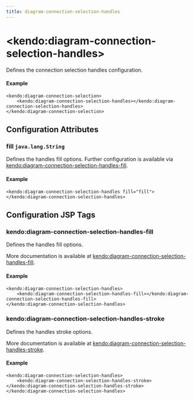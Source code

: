 ```yaml
---
title: diagram-connection-selection-handles
---
```


# \<kendo:diagram-connection-selection-handles\>

Defines the connection selection handles configuration.

#### Example
    <kendo:diagram-connection-selection>
        <kendo:diagram-connection-selection-handles></kendo:diagram-connection-selection-handles>
    </kendo:diagram-connection-selection>

## Configuration Attributes

### fill `java.lang.String`

Defines the handles fill options. Further configuration is available via [kendo:diagram-connection-selection-handles-fill](#kendo-diagram-connection-selection-handles-fill). 

#### Example
    <kendo:diagram-connection-selection-handles fill="fill">
    </kendo:diagram-connection-selection-handles>


##  Configuration JSP Tags

### kendo:diagram-connection-selection-handles-fill

Defines the handles fill options.

More documentation is available at [kendo:diagram-connection-selection-handles-fill](/api/wrappers/jsp/diagram/connection-selection-handles-fill).

#### Example

    <kendo:diagram-connection-selection-handles>
        <kendo:diagram-connection-selection-handles-fill></kendo:diagram-connection-selection-handles-fill>
    </kendo:diagram-connection-selection-handles>

### kendo:diagram-connection-selection-handles-stroke

Defines the handles stroke options.

More documentation is available at [kendo:diagram-connection-selection-handles-stroke](/api/wrappers/jsp/diagram/connection-selection-handles-stroke).

#### Example

    <kendo:diagram-connection-selection-handles>
        <kendo:diagram-connection-selection-handles-stroke></kendo:diagram-connection-selection-handles-stroke>
    </kendo:diagram-connection-selection-handles>

